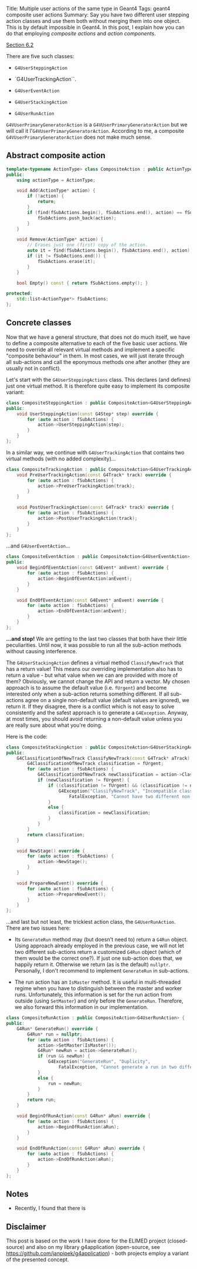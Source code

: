 Title: Multiple user actions of the same type in Geant4
Tags: geant4
    composite
    user actions
Summary: Say you have two different user stepping action classes
    and use them both without merging them into one object. This
    is by default impossible in Geant4. In this post, I explain how
    you can do that employing *composite actions* and *action components*.



[Section 6.2](http://geant4.web.cern.ch/geant4/UserDocumentation/UsersGuides/ForApplicationDeveloper/html/ch06s02.html)

There are five such classes:

* `G4UserSteppingAction`

* `G4UserTrackingAction``.

* `G4UserEventAction`

* `G4UserStackingAction`

* `G4UserRunAction`

`G4VUserPrimaryGeneratorAction` is a `G4VUserPrimaryGeneratorAction` but we will call
it l'`G4VUserPrimaryGeneratorAction`. According to me, a composite `G4VUser­Primary­Generator­Action`
does not make much sense.

## Abstract composite action

```c++
template<typename ActionType> class CompositeAction : public ActionType {
public:
    using actionType = ActionType;

    void Add(ActionType* action) {
        if (!action) {
            return;
        }
        if (find(fSubActions.begin(), fSubActions.end(), action) == fSubActions.end()) {
            fSubActions.push_back(action);
        }
    }

    void Remove(ActionType* action) {
        // Erases just one (first) copy of the action.
        auto it = find(fSubActions.begin(), fSubActions.end(), action);
        if (it != fSubActions.end()) {
            fSubActions.erase(it);
        }
    }

    bool Empty() const { return fSubActions.empty(); }

protected:
    std::list<ActionType*> fSubActions;
};
```

## Concrete classes

Now that we have a general structure, that does not do much itself, we have to define a composite alternative to each of the five basic user actions. We need to override all relevant
virtual methods and implement a specific "composite behaviour"
in them. In most cases,
we will just iterate through all sub-actions and call the eponymous methods one
after another (they are usually not in conflict).

Let's start with the `G4UserSteppingActions` class. This declares (and defines)
just one virtual method. It is therefore quite easy to implement its composite
variant:

```c++
class CompositeSteppingAction : public CompositeAction<G4UserSteppingAction> {
public:
    void UserSteppingAction(const G4Step* step) override {
        for (auto action : fSubActions) {
            action->UserSteppingAction(step);
        }
    }
};
```

In a similar way, we continue with `G4UserTrackingAction` that
contains two virtual methods (with no added complexity)...

```c++
class CompositeTrackingAction : public CompositeAction<G4UserTrackingAction> {
    void PreUserTrackingAction(const G4Track* track) override {
        for (auto action : fSubActions) {
            action->PreUserTrackingAction(track);
        }
    }

    void PostUserTrackingAction(const G4Track* track) override {
        for (auto action : fSubActions) {
            action->PostUserTrackingAction(track);
        }
    }  
};
```

...and `G4UserEventAction`...

```c++
class CompositeEventAction : public CompositeAction<G4UserEventAction> {
public:
    void BeginOfEventAction(const G4Event* anEvent) override {
        for (auto action : fSubActions) {
            action->BeginOfEventAction(anEvent);
        }
    }

    void EndOfEventAction(const G4Event* anEvent) override {
        for (auto action : fSubActions) {
            action->EndOfEventAction(anEvent);
        }
    }
};
```

**...and stop!** We are getting to the last two classes that both
have their little peculiarities. Until now, it was possible to
run all the sub-action methods without causing interference.

The `G4UserStackingAction` defines a virtual method `ClassifyNewTrack` that
has a return value! This means
our overriding implementation also has to return
a value - but what value when we can are provided with more
of them? Obviously, we cannot change the API and return a vector.
My chosen approach is to assume the default value (i.e. `fUrgent`)
and become interested only when a sub-action returns something different.
If all sub-actions agree on a single non-default value (default values
are ignored), we return it. If they disagree, there is a conflict
which is not easy to solve consistently and the safest approach is
to generate a `G4Exception`. Anyway, at most times, you should
avoid returning a non-default value unless you are really sure
about what you're doing.

Here is the code:

```c++
class CompositeStackingAction : public CompositeAction<G4UserStackingAction> {
public:
    G4ClassificationOfNewTrack ClassifyNewTrack(const G4Track* aTrack) override {
        G4ClassificationOfNewTrack classification = fUrgent;
        for (auto action : fSubActions) {
            G4ClassificationOfNewTrack newClassification = action->ClassifyNewTrack(aTrack);
            if (newClassification != fUrgent) {
                if ((classification != fUrgent) && (classification != newClassification)) {
                    G4Exception("ClassifyNewTrack", "Incompatible classifications",
                        FatalException, "Cannot have two different non-urgent classifications.");
                }
                else {
                    classification = newClassification;
                }
            }
        }
        return classification;
    }

    void NewStage() override {
        for (auto action : fSubActions) {
            action->NewStage();
        }
    }

    void PrepareNewEvent() override {
        for (auto action : fSubActions) {
            action->PrepareNewEvent();
        }
    }    
};
```

...and last but not least, the trickiest action class, the `G4UserRunAction`.
There are two issues here:

* Its `GenerateRun` method may (but doesn't need to) return a `G4Run` object.
Using approach already employed in the previous case, we will not let two
different sub-actions return a customized `G4Run` object (which of them would be
the correct one?). If just one sub-action does that, we happily return it.
Otherwise we return (as is the default) `nullptr`. Personally, I don't recommend
to implement `GenerateRun` in sub-actions.

* The run action has an `IsMaster` method. It is useful in multi-threaded regime
when you have to distinguish between the master and worker runs. Unfortunately,
this information is set for the run action from outside (using `SetMaster`) and only before the
`GenerateRun`. Therefore, we also forward this information in our implementation.

```c++
class CompositeRunAction : public CompositeAction<G4UserRunAction> {
public:
    G4Run* GenerateRun() override {
        G4Run* run = nullptr;
        for (auto action : fSubActions) {
            action->SetMaster(IsMaster());
            G4Run* newRun = action->GenerateRun();
            if (run && newRun) {
                G4Exception("GenerateRun", "Duplicity",
                    FatalException, "Cannot generate a run in two different sub-actions.");
            }
            else {
                run = newRun;
            }
        }
        return run;
    }

    void BeginOfRunAction(const G4Run* aRun) override {
        for (auto action : fSubActions) {
            action->BeginOfRunAction(aRun);
        }
    }

    void EndOfRunAction(const G4Run* aRun) override {
        for (auto action : fSubActions) {
            action->EndOfRunAction(aRun);
        }
    }    
};
```

## Notes

* Recently, I found that there is

## Disclaimer

This post is based on the work I have done for the ELIMED project
(closed-source) and also on my library g4application (open-source, see <https://github.com/janpipek/g4application>) -
both projects employ a variant of the presented concept.
